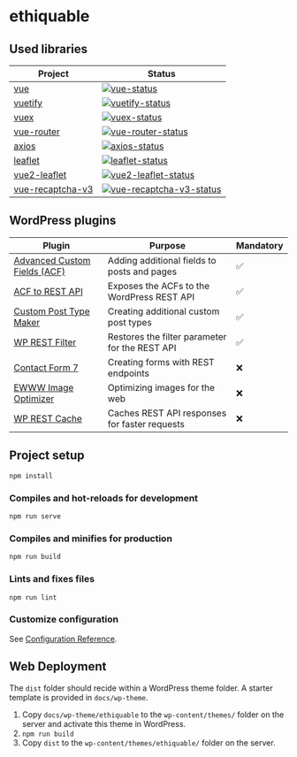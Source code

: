 # ethiquable

## Used libraries

| Project            | Status                                                 |
| ------------------ | ------------------------------------------------------ |
| [vue]              | [![vue-status]][vue-package]                           |
| [vuetify]          | [![vuetify-status]][vuetify-package]                   |
| [vuex]             | [![vuex-status]][vuex-package]                         |
| [vue-router]       | [![vue-router-status]][vue-router-package]             |
| [axios]            | [![axios-status]][axios-package]                       |
| [leaflet]          | [![leaflet-status]][leaflet-package]                   |
| [vue2-leaflet]     | [![vue2-leaflet-status]][vue2-leaflet-package]         |
| [vue-recaptcha-v3] | [![vue-recaptcha-v3-status]][vue-recaptcha-v3-package] |

[vue]: https://github.com/vuejs/vue
[vuetify]: https://github.com/vuetifyjs/vuetify
[vuex]: https://github.com/vuejs/vuex
[vue-router]: https://github.com/vuejs/vue-router
[axios]: https://github.com/axios/axios
[leaflet]: https://github.com/Leaflet/Leaflet
[vue2-leaflet]: https://github.com/vue-leaflet/Vue2Leaflet
[vue-recaptcha-v3]: https://github.com/AurityLab/vue-recaptcha-v3
[vue-status]: https://img.shields.io/npm/v/vue.svg
[vuetify-status]: https://img.shields.io/npm/v/vuetify.svg
[vuex-status]: https://img.shields.io/npm/v/vuex.svg
[vue-router-status]: https://img.shields.io/npm/v/vue-router.svg
[axios-status]: https://img.shields.io/npm/v/axios.svg
[leaflet-status]: https://img.shields.io/npm/v/leaflet.svg
[vue2-leaflet-status]: https://img.shields.io/npm/v/vue2-leaflet.svg
[vue-recaptcha-v3-status]: https://img.shields.io/npm/v/vue-recaptcha-v3.svg
[vue-package]: https://www.npmjs.com/package/vue
[vuetify-package]: https://www.npmjs.com/package/vuetify
[vuex-package]: https://npmjs.com/package/vuex
[vue-router-package]: https://npmjs.com/package/vue-router
[axios-package]: https://www.npmjs.com/package/axios
[leaflet-package]: https://www.npmjs.com/package/leaflet
[vue2-leaflet-package]: https://www.npmjs.com/package/vue2-leaflet
[vue-recaptcha-v3-package]: https://www.npmjs.com/package/vue-recaptcha-v3

## WordPress plugins

| Plugin                         | Purpose                                        | Mandatory |
| ------------------------------ | ---------------------------------------------- | --------- |
| [Advanced Custom Fields (ACF)] | Adding additional fields to posts and pages    | &#9989;   |
| [ACF to REST API]              | Exposes the ACFs to the WordPress REST API     | &#9989;   |
| [Custom Post Type Maker]       | Creating additional custom post types          | &#9989;   |
| [WP REST Filter]               | Restores the filter parameter for the REST API | &#9989;   |
| [Contact Form 7]               | Creating forms with REST endpoints             | &#10060;  |
| [EWWW Image Optimizer]         | Optimizing images for the web                  | &#10060;  |
| [WP REST Cache]                | Caches REST API responses for faster requests  | &#10060;  |

[advanced custom fields (acf)]: https://github.com/AdvancedCustomFields/acf
[acf to rest api]: https://github.com/airesvsg/acf-to-rest-api
[custom post type maker]: https://github.com/Graffino/Custom-Post-Type-Maker
[wp rest filter]: https://github.com/wp-api/rest-filter
[contact form 7]: https://wordpress.org/plugins/contact-form-7/
[ewww image optimizer]: https://github.com/nosilver4u/ewww-image-optimizer
[wp rest cache]: https://wordpress.org/plugins/wp-rest-cache/

## Project setup

```
npm install
```

### Compiles and hot-reloads for development

```
npm run serve
```

### Compiles and minifies for production

```
npm run build
```

### Lints and fixes files

```
npm run lint
```

### Customize configuration

See [Configuration Reference](https://cli.vuejs.org/config/).

## Web Deployment

The `dist` folder should recide within a WordPress theme folder. A starter template is provided in `docs/wp-theme`.

1. Copy `docs/wp-theme/ethiquable` to the `wp-content/themes/` folder on the server and activate this theme in WordPress.
2. `npm run build`
3. Copy `dist` to the `wp-content/themes/ethiquable/` folder on the server.
